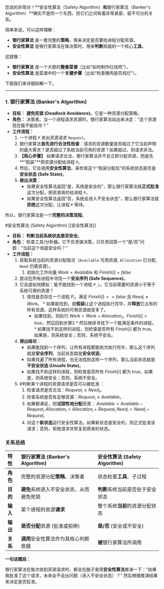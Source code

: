 您说的非常对！**安全性算法（Safety Algorithm）**和**银行家算法（Banker's Algorithm）**确实不是同一个东西，但它们之间有着非常紧密、密不可分的关系。

简单来说，可以这样理解：

*   **银行家算法** 是一套完整的**策略**，用来决定是否要给进程分配资源。
*   **安全性算法** 是银行家算法在做决策时，用来**判断**局面的一个核心**工具**。

这就像：
*   **银行家算法** 是一个大厨的**整套菜谱**（比如“如何制作红烧肉”）。
*   **安全性算法** 是菜谱中的一个**关键步骤**（比如“检查猪肉是否炖烂”）。

下面我们来详细拆解一下。

---

### 1. 银行家算法 (Banker's Algorithm)

*   **目标：** **避免死锁 (Deadlock Avoidance)**。它是一种资源分配策略。
*   **角色：** 决策者。当一个进程请求资源时，银行家算法站出来决定：“这个资源现在能不能给你？”
*   **工作流程：**
    1.  一个进程 `P` 发出资源请求 `Request`。
    2.  银行家算法**首先进行合法性检查**：请求的资源数量是否超过了它当初声明的最大需求？是否超过了系统当前可用的资源？如果超过，则请求非法。
    3.  **【核心步骤】** 如果请求合法，银行家算法并不会立即分配资源，而是先**“假装”**把资源分配给进程 `P`。
    4.  然后，它会调用**安全性算法**，来检查这个“假装分配后”的系统状态是否是**安全状态 (Safe State)**。
    5.  **做出决策**：
        *   如果安全性算法返回“是，系统是安全的”，那么银行家算法就**正式批准**这次分配，把资源真的给进程 `P`。
        *   如果安全性算法返回“否，系统会进入不安全状态”，那么银行家算法就**拒绝**这次分配，让进程 `P` 等待。

所以，银行家算法是一个**完整的决策流程**。

#安全性算法 (Safety Algorithm)  [[安全性算法]] 

*   **目标：** **判断当前系统状态是否安全**。
*   **角色：** 检查工具/分析器。它不负责做决策，只负责回答一个“是/否”问题：“当前这个局面安全吗？”
*   **工作流程：**
    1.  获取系统当前的资源分配情况（`Available` 可用资源, `Allocation` 已分配, `Need` 仍需资源）。
	    1. 初始化工作向量 $Work = Available$ 和 $Finish[i] = false$
    2.  尝试在所有进程中寻找一个**安全序列 (Safe Sequence)**。
    3.  它会虚拟地模拟：能不能找到一个进程 `P_i`，它当前需要的资源小于等于系统可用的资源？
	    1.   查找是否存在一个进程 $P_i$，满足 $Finish[i] == false$ 且 $Need_i \le Work$。
	        *   如果能找到，就**假装**让这个进程执行完毕，并**释放**它占有的所有资源。这样系统的可用资源就变多了。
		        * 如果找到，则执行 $Work = Work + Allocation_i$，$Finish[i] = true$，然后回到步骤2
	        *   然后继续寻找下一个能满足条件的进程。
	        * 如果找不到这样的进程，则检查是否所有 $Finish[i]$ 都为 true。如果是，则系统安全；否则，系统不安全。
    4.  **得出结论**：
        *   如果能找到一个序列，让所有进程都能依次执行完毕，那么这个序列就是**安全序列**，当前状态就是**安全状态**。
        *   如果找遍了所有进程，也无法找到这样一个序列，那么当前状态就是**不安全状态 (Unsafe State)**。
		- 如果找不到这样的进程，则检查是否所有 $Finish[i]$ 都为 true。如果是，则系统安全；否则，系统不安全。
	5.  #判断某个进程的资源请求是否可以被批准 ：
        1.  检查请求是否合法：$Request_i \le Need_i$。
        2.  检查系统是否有足够资源：$Request_i \le Available$。
        3.  如果都满足，则**试探性地分配**资源：
            $Available = Available - Request_i$
            $Allocation_i = Allocation_i + Request_i$
            $Need_i = Need_i - Request_i$
        4.  对这个**新状态**运行安全性算法。如果新状态是安全的，则正式批准该请求；否则，拒绝请求并恢复到原来的状态。




### 关系总结

| 特性     | **银行家算法 (Banker's Algorithm)** | **安全性算法 (Safety Algorithm)** |
| :----- | :----------------------------- | :--------------------------- |
| **角色** | 完整的资源分配**策略**、决策者              | 状态检查**工具**、子过程               |
| **目的** | **避免**系统进入不安全状态，从而避免死锁         | **判断**系统当前是否处于安全状态           |
| **输入** | 某个进程的资源**请求**                  | 整个系统**当前**的资源分配状态            |
| **输出** | **是否分配**资源 (批准或拒绝)             | **是/否** (安全或不安全)             |
| **关系** | **调用**安全性算法作为其核心判断依据           | **被**银行家算法所调用                |

**一句话概括：**

银行家算法在每次收到资源请求时，都会在脑子里用**安全性算法**推演一下：“如果我批准了这个请求，未来会不会出问题（进入不安全状态）？” 然后根据推演结果来决定是否批准。